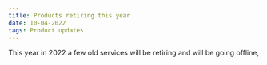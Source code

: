 ```yaml
---
title: Products retiring this year
date: 10-04-2022
tags: Product updates
---
```

This year in 2022 a few old services will be retiring and will be going offline,